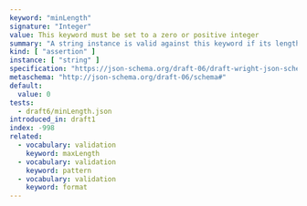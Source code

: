 ```yaml
---
keyword: "minLength"
signature: "Integer"
value: This keyword must be set to a zero or positive integer
summary: "A string instance is valid against this keyword if its length is greater than, or equal to, the value of this keyword."
kind: [ "assertion" ]
instance: [ "string" ]
specification: "https://json-schema.org/draft-06/draft-wright-json-schema-validation-01#rfc.section.6.7"
metaschema: "http://json-schema.org/draft-06/schema#"
default:
  value: 0
tests:
  - draft6/minLength.json
introduced_in: draft1
index: -998
related:
  - vocabulary: validation
    keyword: maxLength
  - vocabulary: validation
    keyword: pattern
  - vocabulary: validation
    keyword: format
---
```

